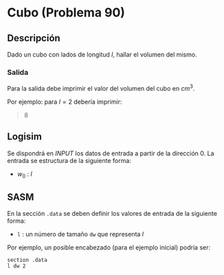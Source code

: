 # Cubo (Problema 90)

## Descripción

Dado un cubo con lados de longitud $l$, hallar el volumen del mismo.

### Salida

Para la salida debe imprimir el valor del volumen del cubo en $cm^{3}$.

Por ejemplo: para $l=2$ debería imprimir:

> 8

## Logisim

Se dispondrá en *INPUT* los datos de entrada a partir de la dirección $0$. La entrada se estructura de la siguiente forma:

- $w_0$ : $l$

## SASM

En la sección `.data` se deben definir los valores de entrada de la siguiente forma:

- `l` : un número de tamaño `dw` que representa $l$

Por ejemplo, un posible encabezado (para el ejemplo inicial) podría ser:

```
section .data
l dw 2
```